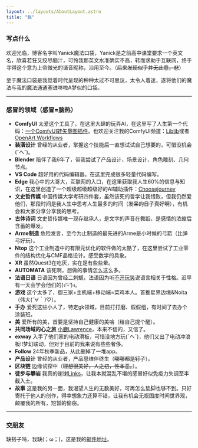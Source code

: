 ```yaml
---
layout: ../layouts/AboutLayout.astro
title: "我"
---
```


### 写点什么

欢迎光临，博客名字叫Yanick魔法口袋，Yanick是之前高中课堂要求一个英文名，欣喜若狂又绞尽脑汁，可怜我那英文水准确实不高，转而求助于互联网，终于寻得这个意为上帝微光的谐音昵称，沿用至今。（~~后来发现似乎并无此意，悲~~）

至于魔法口袋是我觉着时代呈现的种种太过不可思议，太令人着迷，遂将他们的魔法与我的魔法通通塞进哆啦A梦似的口袋。

---

### 感冒的领域（感冒=脑热）

- **ComfyUI** 太爱这个工具了，在这里大肆的玩弄AI，在这里写了人生第一个代码：[一个ComfyUI转矢量图插件](https://github.com/Yanick112/ComfyUI-ToSVG)。也欢迎关注我的ComfyUI频道：[Liblib](https://www.liblib.art/userpage/dd5879869d2543acada0f96cd0f24bee/publish/workflow)或者[OpenArt Workflows](https://openart.ai/workflows/profile/yanick?tab=workflows&sort=latest)
- **装潢设计** 曾经的从业者，掌握这个技能后一直想试试自己想要的，可惜没机会(ˇヘˇ)。
- **Blender** 陪伴了我6年了，带我尝试了产品设计、场景设计、角色雕刻、几何节点。
- **VS Code** 超好用的代码编辑器。在这里完成很多轻量代码编写。
- **Edge** 我心中的大哥大，互联网的入口，在这里获取我人生60%的信息与知识，在这里创造了一个超级超级超级好的AI辅助插件：[Choosejourney](https://microsoftedge.microsoft.com/addons/detail/choosejourney/mfpjhghgmaicdaaljjgiglmmdjoiacga)
- **文史哲传媒** 中国传媒大学考研四件套，虽然该死的哲学让我惜败，但我仍然爱他们，那段时间是我人生中思考人生最多的时间（~~发呆的日子真好啊~~），有机会和大家分享分享我的思考。
- **古体诗词** 文史哲传媒唯一现存继承人，是文字的声音在舞蹈，是感情的浓缩后含蓄的爆发。
- **Arme制造** 危险发言，至今为止制造的最先进的Arme是小时候的弓箭（比弹弓好玩）。
- **Ntop** 这个工业制造中的有限元优化的软件做的太酷了，在这里尝试了工业零件的结构优化与CMF晶格设计。感受数学的具象。
- **XR** 虽然Quest3在吃灰，实在是有些些晕。
- **AUTOMATA** 该死啊，想做的事情怎么这么多。
- **法语日语** 日语因为曾经二刺螈，法语因为听[不开玩笑](https://www.xiaoyuzhoufm.com/podcast/61791d921989541784257779)说语言相关于性格。迟早有一天会学会他们的(ง'̀-'́)ง。
- **游戏** 这个太多了，御三家+主机端+移动端=菜鸡本人。首推星界边境&Noita（伟大(´∀｀)♡）。
- **手办** 爱死这些小人了，特定gk领域，目前打打磨、假假组，有时间了去办个涂装班。
- **美** 爱所有的美，首要是坚持自己健康的美哈（给自己提个醒）。
- **共同场域的心之旅** [小鹿Lawrence](https://space.bilibili.com/37029661/)，本来不信的，又信了。
- **exway** 入手了他们家的电动滑板，可惜没地方玩(ˇヘˇ)，他们又出了电动冲浪板!!梦幻联动，但对于目前的我来说有些些奢侈。
- **Follow** 24年秋季新品，从此删掉了一堆app。
- **产品设计** 曾经的从业者，产品思维伴终生（~~哪哪都是钉子~~）。
- **区块链** 边缘试探中（~~理想很美好，人之初，性本恶。~~）。
- **徒步与攀岩** 我真的谢谢[Links](https://www.youtube.com/@linksphotograph)，让我本就混乱不堪的感冒好似免疫力失调至半截入土。
- **故事** 这是我的另一面，我渴望人生的无数美好，可再怎么垫脚也够不到。只好寄托于他人的创作，得幸想象力还算不错，让我有机会无视国度时间世界观，颠覆我的所有，短暂的偷窃。

---

### 交朋友

缺搭子吗，我缺(；ω；)，这是我的[邮件地址](lazysheng@163.com)。
